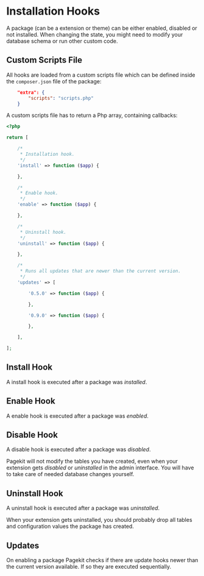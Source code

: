 # Installation Hooks

<p class="uk-article-lead">A package (can be a extension or theme) can be either enabled, disabled or not installed. When changing the state, you might need to modify your database schema or run other custom code.</p>

## Custom Scripts File

All hooks are loaded from a custom scripts file which can be defined inside the `composer.json` file of the package:

```json
    "extra": {
        "scripts": "scripts.php"
    }
```

A custom scripts file has to return a Php array, containing callbacks:

```php
<?php

return [

    /*
     * Installation hook.
     */
    'install' => function ($app) {

    },

    /*
     * Enable hook.
     */
    'enable' => function ($app) {

    },

    /*
     * Uninstall hook.
     */
    'uninstall' => function ($app) {

    },

    /*
     * Runs all updates that are newer than the current version.
     */
    'updates' => [

        '0.5.0' => function ($app) {

        },

        '0.9.0' => function ($app) {

        },

    ],

];

```

## Install Hook

A install hook is executed after a package was *installed*.

## Enable Hook

A enable hook is executed after a package was *enabled*.

## Disable Hook

A disable hook is executed after a package was *disabled*.

Pagekit will not modify the tables you have created, even when your extension
gets *disabled* or *uninstalled* in the admin interface. You will have to take
care of needed database changes yourself.

## Uninstall Hook

A uninstall hook is executed after a package was *uninstalled*.

When your extension gets uninstalled, you should probably drop all tables and configuration values the
package has created.

## Updates

On enabling a package Pagekit checks if there are update hooks newer than the current version available.
If so they are executed sequentially.

